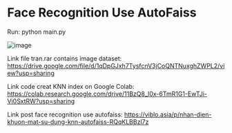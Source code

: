 # Face Recognition Use AutoFaiss
 Run: python main.py

![image](https://user-images.githubusercontent.com/55609951/147119697-7e0c33da-8ecb-4d8c-872b-8362676e6011.png)

Link file tran.rar contains image dataset: https://drive.google.com/file/d/1qDpGJxh7TysfcnV3jCoQNTNuxghZWPL2/view?usp=sharing

Link code creat KNN index on Google Colab: https://colab.research.google.com/drive/11BzQ8_l0x-6TmR1G1-EwTJi-Vi0SxtRW?usp=sharing

Link post face recognition use autofaiss: https://viblo.asia/p/nhan-dien-khuon-mat-su-dung-knn-autofaiss-RQqKLBBzl7z
